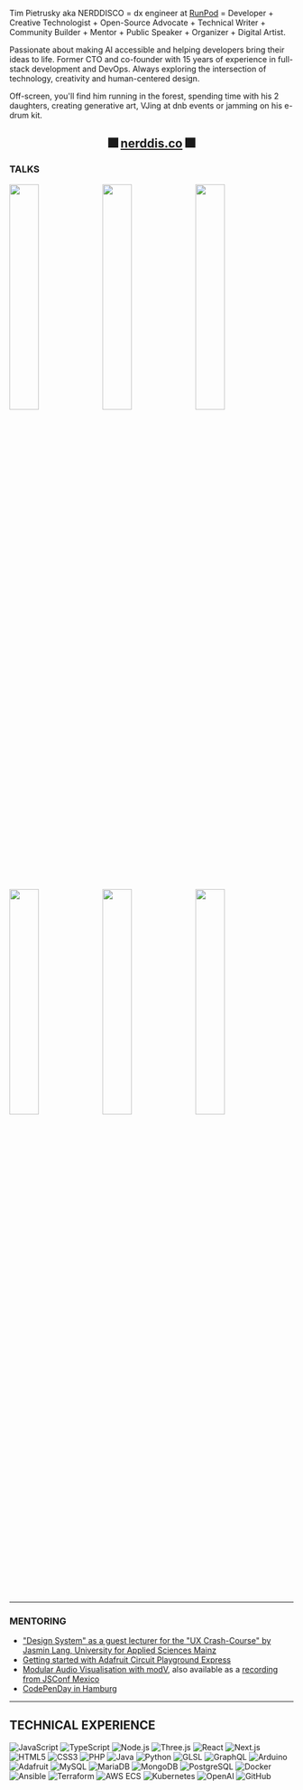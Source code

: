 Tim Pietrusky aka NERDDISCO = dx engineer at [RunPod](https://runpod.io) = Developer + Creative Technologist + Open-Source Advocate + Technical Writer + Community Builder + Mentor + Public Speaker + Organizer + Digital Artist. 

Passionate about making AI accessible and helping developers bring their ideas to life. Former CTO and co-founder with 15 years of experience in full-stack development and DevOps. Always exploring the intersection of technology, creativity and human-centered design. 

Off-screen, you'll find him running in the forest, spending time with his 2 daughters, creating generative art, VJing at dnb events or jamming on his e-drum kit.

<h2 align="center">🎆 <a href="https://nerddis.co">nerddis.co</a> 🎆</h2>

### TALKS

[<img src="https://i.ytimg.com/vi/jae837XA82Q/hqdefault.jpg" width="32%" />](https://www.youtube.com/watch?v=jae837XA82Q "Making of this Stage, LiveJS, JSConfEU, Berlin, Germany")
[<img src="https://i3.ytimg.com/vi/V3nMF1JKuN0/hqdefault.jpg" width="32%" />](https://www.youtube.com/watch?v=V3nMF1JKuN0 "WebUSB for Digital Artists, Tim Pietrusky @ dotJS, Paris, France")
[<img src="https://i.ytimg.com/vi/GA7-OfYSzvA/hqdefault.jpg" width="32%" />](https://www.youtube.com/watch?v=GA7-OfYSzvA "The story behind the collaboration of Sam Wray and Tim Pietrusky, dotJS, Paris, France")
[<img src="https://i.ytimg.com/vi/UpOV5l14jM0/hqdefault.jpg" width="32%" />](https://www.youtube.com/watch?v=UpOV5l14jM0 "I ❤ Music & the Web, EmpireJS, New York, USA")
[<img src="https://i.ytimg.com/vi/NhJPEAR4fbI/hqdefault.jpg" width="32%" />](https://www.youtube.com/watch?v=NhJPEAR4fbI "NERD DISCO: Reloaded, JSConf Colombia, Medellin, Colombia")
[<img src="https://i.ytimg.com/vi/tia6iP85Zuk/hqdefault.jpg" width="32%" />](https://www.youtube.com/watch?v=tia6iP85Zuk "NERD DISCO, JSConf EU, Berlin, Germany")

---

### MENTORING

- ["Design System" as a guest lecturer for the "UX Crash-Course" by Jasmin Lang, University for Applied Sciences Mainz](https://miro.com/app/board/uXjVP9d7laU=/?share_link_id=283621544686)
- [Getting started with Adafruit Circuit Playground Express](https://github.com/NERDDISCO/adafruit-circuit-playground-express-workshop)
- [Modular Audio Visualisation with modV](https://github.com/vcync/modV-Workshop), also available as a [recording from JSConf Mexico](https://www.youtube.com/watch?v=GQHBWU-zYTA)
- [CodePenDay in Hamburg](https://github.com/CodePenDay/hamburg-16-september-2017)

---

## TECHNICAL EXPERIENCE

![JavaScript](https://img.shields.io/badge/JavaScript-323330?style=for-the-badge&logo=javascript&logoColor=F7DF1E) ![TypeScript](https://img.shields.io/badge/TypeScript-007ACC?style=for-the-badge&logo=typescript&logoColor=white) ![Node.js](https://img.shields.io/badge/Node.js-339933?style=for-the-badge&logo=node.js&logoColor=white) ![Three.js](https://img.shields.io/badge/Three.js-20232A?style=for-the-badge&logo=threedotjs&logoColor=ffffff) ![React](https://img.shields.io/badge/React-20232A?style=for-the-badge&logo=react&logoColor=61DAFB) ![Next.js](https://img.shields.io/badge/Next.js-000000?style=for-the-badge&logo=next.js&logoColor=white) ![HTML5](https://img.shields.io/badge/HTML5-E34F26?style=for-the-badge&logo=html5&logoColor=white) ![CSS3](https://img.shields.io/badge/CSS3-1572B6?style=for-the-badge&logo=css3&logoColor=white) ![PHP](https://img.shields.io/badge/PHP-777BB4?style=for-the-badge&logo=php&logoColor=white) ![Java](https://img.shields.io/badge/Java-f58219?style=for-the-badge&logo=java&logoColor=white) ![Python](https://img.shields.io/badge/Python-3776AB?style=for-the-badge&logo=python&logoColor=white) ![GLSL](https://img.shields.io/badge/GLSL-5586A4?style=for-the-badge&logo=opengl&logoColor=white) ![GraphQL](https://img.shields.io/badge/GraphQL-E10098?style=for-the-badge&logo=graphql&logoColor=white) ![Arduino](https://img.shields.io/badge/Arduino-00979D?style=for-the-badge&logo=arduino&logoColor=white) ![Adafruit](https://img.shields.io/badge/Adafruit-000000?style=for-the-badge&logo=adafruit&logoColor=white) ![MySQL](https://img.shields.io/badge/MySQL-4479A1?style=for-the-badge&logo=mysql&logoColor=white) ![MariaDB](https://img.shields.io/badge/MariaDB-003545?style=for-the-badge&logo=mariadb&logoColor=white) ![MongoDB](https://img.shields.io/badge/MongoDB-47A248?style=for-the-badge&logo=mongodb&logoColor=white) ![PostgreSQL](https://img.shields.io/badge/PostgreSQL-4169E1?style=for-the-badge&logo=postgresql&logoColor=white) ![Docker](https://img.shields.io/badge/Docker-2496ED?style=for-the-badge&logo=docker&logoColor=white) ![Ansible](https://img.shields.io/badge/Ansible-EE0000?style=for-the-badge&logo=ansible&logoColor=white) ![Terraform](https://img.shields.io/badge/Terraform-7B42BC?style=for-the-badge&logo=terraform&logoColor=white) ![AWS ECS](https://img.shields.io/badge/AWS_ECS-FF9900?style=for-the-badge&logo=amazonecs&logoColor=white) ![Kubernetes](https://img.shields.io/badge/Kubernetes-326CE5?style=for-the-badge&logo=kubernetes&logoColor=white) ![OpenAI](https://img.shields.io/badge/OpenAI-00549F?style=for-the-badge&logo=openai&logoColor=white) ![GitHub](https://img.shields.io/badge/GitHub-100000?style=for-the-badge&logo=github&logoColor=white)
